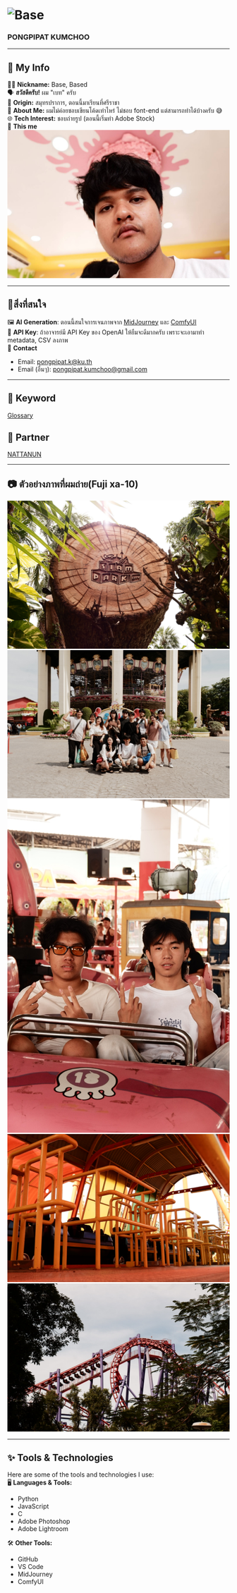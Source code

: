 # ![Base](https://img.shields.io/badge/Welcome%20to%20PONGPIPAT%20KUMCHOO-%23FF6F61?style=flat&logo=github&logoColor=white)  
### **PONGPIPAT KUMCHOO**  
---

## 🔑 My Info  
👨‍💻 **Nickname:** Base, Based  
🗣️ **สวัสดีครับ!** ผม "เบท" ครับ  
📍 **Origin:** สมุทรปราการ, ตอนนี้มาเรียนที่ศรีราชา  
🤖 **About Me:** ผมไม่ค่อยชอบเขียนโค้ดเท่าไหร่ ไม่ชอบ font-end แต่สามารถทำได้บ้างครับ 😅  
🌐 **Tech Interest:** ชอบถ่ายรูป (ตอนนี้เริ่มทำ Adobe Stock)  
📸 **This me**![alt text](base.jpg)

---

## 🌱สิ่งที่สนใจ  
🖼️ **AI Generation**: ตอนนี้สนใจการเจนภาพจาก [MidJourney](https://www.midjourney.com/) และ [ComfyUI](https://github.com/comfyanonymous/ComfyUI)  
🔑 **API Key**: ถ้าอาจารย์มี API Key ของ OpenAI ให้ยืมจะดีมากครับ เพราะจะเอามาทำ metadata, CSV ลงภาพ  
📧 **Contact**
- Email: pongpipat.k@ku.th  
- Email (อื่นๆ): pongpipat.kumchoo@gmail.com

---

## 🔑 **Keyword**  
[Glossary](classification.md)

## 🤝 **Partner**  
[NATTANUN](https://tnattanun.github.io/)

---

## 📷 ตัวอย่างภาพที่ผมถ่าย(Fuji xa-10)
![Image 1](assets/1.jpg)  
![Image 2](assets/2.jpg)  
![Image 3](assets/3.jpg)  
![Image 4](assets/4.jpg)  
![Image 5](assets/5.jpg)

---

## ✨ Tools & Technologies  
Here are some of the tools and technologies I use:  
🖥️ **Languages & Tools:**  
- Python  
- JavaScript  
- C
- Adobe Photoshop  
- Adobe Lightroom

🛠️ **Other Tools:**  
- GitHub  
- VS Code  
- MidJourney  
- ComfyUI

